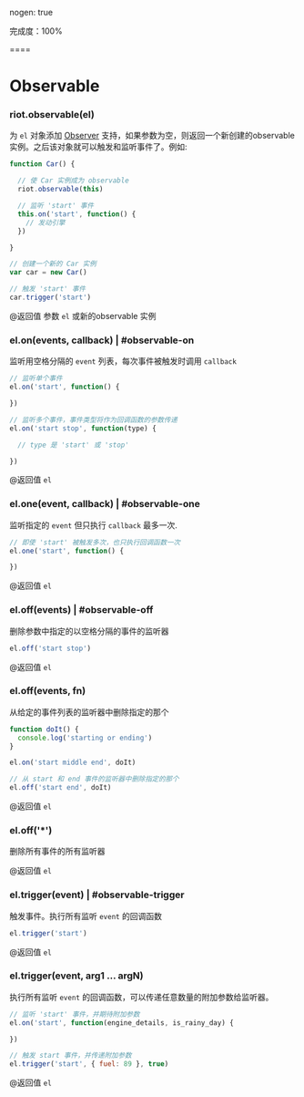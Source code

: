 
nogen: true

完成度：100%

====

# Observable

### riot.observable(el)

为 `el` 对象添加 [Observer](http://en.wikipedia.org/wiki/Observer_pattern) 支持，如果参数为空，则返回一个新创建的observable实例。之后该对象就可以触发和监听事件了。例如:

``` js
function Car() {

  // 使 Car 实例成为 observable
  riot.observable(this)

  // 监听 'start' 事件
  this.on('start', function() {
    // 发动引擎
  })

}

// 创建一个新的 Car 实例
var car = new Car()

// 触发 'start' 事件
car.trigger('start')
```

@返回值 参数 `el` 或新的observable 实例


### el.on(events, callback) | #observable-on

监听用空格分隔的 `event` 列表，每次事件被触发时调用 `callback` 

``` js
// 监听单个事件
el.on('start', function() {

})

// 监听多个事件，事件类型将作为回调函数的参数传递
el.on('start stop', function(type) {

  // type 是 'start' 或 'stop'

})
```

@返回值 `el`

### el.one(event, callback) | #observable-one

监听指定的 `event` 但只执行 `callback` 最多一次.

``` js
// 即使 'start' 被触发多次，也只执行回调函数一次
el.one('start', function() {

})
```

@返回值 `el`

### el.off(events) | #observable-off

删除参数中指定的以空格分隔的事件的监听器

``` js
el.off('start stop')
```

@返回值 `el`

### el.off(events, fn)

从给定的事件列表的监听器中删除指定的那个

``` js
function doIt() {
  console.log('starting or ending')
}

el.on('start middle end', doIt)

// 从 start 和 end 事件的监听器中删除指定的那个
el.off('start end', doIt)
```

@返回值 `el`

### el.off('*')

删除所有事件的所有监听器

@返回值 `el`


### el.trigger(event) | #observable-trigger

触发事件。执行所有监听 `event` 的回调函数

``` js
el.trigger('start')
```

@返回值 `el`

### el.trigger(event, arg1 ... argN)

执行所有监听 `event` 的回调函数，可以传递任意数量的附加参数给监听器。

``` js
// 监听 'start' 事件，并期待附加参数
el.on('start', function(engine_details, is_rainy_day) {

})

// 触发 start 事件，并传递附加参数
el.trigger('start', { fuel: 89 }, true)

```

@返回值 `el`
